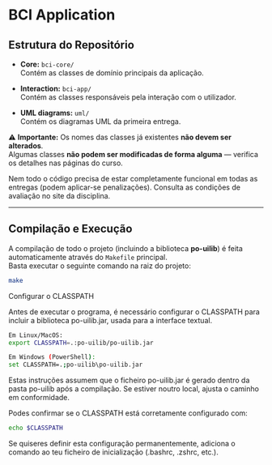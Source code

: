 # BCI Application

## Estrutura do Repositório

- **Core:** `bci-core/`  
  Contém as classes de domínio principais da aplicação.

- **Interaction:** `bci-app/`  
  Contém as classes responsáveis pela interação com o utilizador.

- **UML diagrams:** `uml/`  
  Contém os diagramas UML da primeira entrega.

⚠️ **Importante:** Os nomes das classes já existentes **não devem ser alterados**.  
Algumas classes **não podem ser modificadas de forma alguma** — verifica os detalhes nas páginas do curso.

Nem todo o código precisa de estar completamente funcional em todas as entregas (podem aplicar-se penalizações). Consulta as condições de avaliação no site da disciplina.

---

## Compilação e Execução

A compilação de todo o projeto (incluindo a biblioteca **po-uilib**) é feita automaticamente através do `Makefile` principal.  
Basta executar o seguinte comando na raiz do projeto:

```bash
make
```

Configurar o CLASSPATH

Antes de executar o programa, é necessário configurar o CLASSPATH para incluir a biblioteca po-uilib.jar, usada para a interface textual.
```bash
Em Linux/MacOS:
export CLASSPATH=.:po-uilib/po-uilib.jar
```

```bash
Em Windows (PowerShell):
set CLASSPATH=.;po-uilib\po-uilib.jar
```


Estas instruções assumem que o ficheiro po-uilib.jar é gerado dentro da pasta po-uilib após a compilação.
Se estiver noutro local, ajusta o caminho em conformidade.

Podes confirmar se o CLASSPATH está corretamente configurado com:
```bash
echo $CLASSPATH
```


Se quiseres definir esta configuração permanentemente, adiciona o comando ao teu ficheiro de inicialização (.bashrc, .zshrc, etc.).
